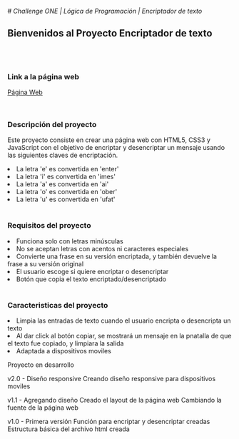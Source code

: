 <em> # Challenge ONE | Lógica de Programación | Encriptador de texto </em>

## Bienvenidos al Proyecto Encriptador de texto

<br><br>

### Link a la página web

<a href="https://efrainvilleda.github.io/challenge-encriptador/">Página Web</a>

<br>

### Descripción del proyecto

Este proyecto consiste en crear una página web con HTML5, CSS3 y JavaScript con el objetivo de encriptar y desencriptar un mensaje usando las siguientes claves de encriptación.

<li>La letra 'e' es convertida en 'enter'</li>
<li>La letra 'i' es convertida en 'imes'</li>
<li>La letra 'a' es convertida en 'ai'</li>
<li>La letra 'o' es convertida en 'ober'</li>
<li>La letra 'u' es convertida en 'ufat'</li>

<br>

### Requisitos del proyecto

<li>Funciona solo con letras minúsculas</li>
<li>No se aceptan letras con acentos ni caracteres especiales</li>
<li>Convierte una frase en su versión encriptada, y también devuelve la frase a su versión original</li>
<li>El usuario escoge si quiere encriptar o desencriptar</li>
<li>Botón que copia el texto encriptado/desencriptado</li>

<br>

### Caracteristicas del proyecto

<li>Limpia las entradas de texto cuando el usuario encripta o desencripta un texto</li>
<li>Al dar click al botón copiar, se mostrará un mensaje en la pnatalla de que el texto fue copiado, y limpiara la salida</li>
<li>Adaptada a dispositivos moviles</li>

Proyecto en desarrollo

v2.0 - Diseño responsive
    Creando diseño responsive para dispositivos moviles

v1.1 - Agregando diseño
    Creado el layout de la página web
    Cambiando la fuente de la página web

v1.0 - Primera versión
    Función para encriptar y desencriptar creadas
    Estructura básica del archivo html creada